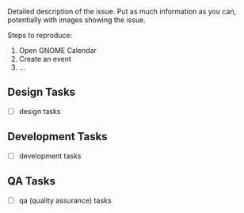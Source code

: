 Detailed description of the issue. Put as much information as you can, potentially
with images showing the issue.

Steps to reproduce:

1. Open GNOME Calendar
2. Create an event
3. ...

## Design Tasks

* [ ]  design tasks

## Development Tasks

* [ ]  development tasks

## QA Tasks

* [ ]  qa (quality assurance) tasks
